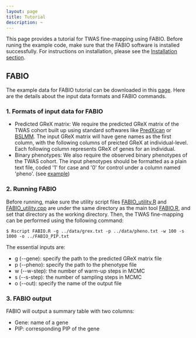 ```yaml
---
layout: page
title: Tutorial
description: ~
---
```

This page provides a tutorial for TWAS fine-mapping using FABIO. Before runing the example code, make sure that the FABIO software is installed successfully. For instructions on installation, please see the [Installation section](https://superggbond.github.io/FABIO/documentation/02_Installation.html).

## FABIO
The example data for FABIO tutorial can be downloaded in this [page](https://superggbond.github.io/FABIO/documentation/03_Data.html). Here are the details about the input data formats and FABIO commands. 
### 1. Formats of input data for FABIO
* Predicted GReX matrix: We require the predicted GReX matrix of the TWAS cohort built up using standard softwares like [PredXican](https://github.com/hakyimlab/MetaXcan) or [BSLMM](https://github.com/genetics-statistics/GEMMA). The input GReX matrix will have gene names as the first column, with the following columns of preicted GReX at individual-level. Each following column represents GReX of genes for an individual.
* Binary phenotypes: We also require the observed binary phenotypes of the TWAS cohort. The input phenotypes should be formatted as a plain text file, coded '1' for case and '0' for control under a column named 'pheno'. (see [example](https://github.com/superggbond/FABIO/blob/main/data/pheno.txt))

### 2. Running FABIO
Before running, make sure the utility script files [FABIO_utility.R](https://github.com/superggbond/FABIO/blob/main/scripts/FABIO_utility.R) and [FABIO_utility.cpp](https://github.com/superggbond/FABIO/blob/main/scripts/FABIO_utility.cpp) are under the same directory as the main tool [FABIO.R](https://github.com/superggbond/FABIO/blob/main/scripts/FABIO.R), and set that directory as the working directory. Then, the TWAS fine-mapping can be performed using the following command:
```
$ Rscript FABIO.R -g ../data/grex.txt -p ../data/pheno.txt -w 100 -s 1000 -o ../FABIO_PIP.txt
```
The essential inputs are:
- g (--gene): specify the path to the predicted GReX matrix file
- p (--pheno): specify the path to the phenotype file
- w (--w-step): the number of warm-up steps in MCMC
- s (--s-step): the number of sampling steps in MCMC
- o (--out): specify the name of the output file

### 3. FABIO output
FABIO will output a summary table with two columns: 
- Gene: name of a gene
- PIP: corresponding PIP of the gene
